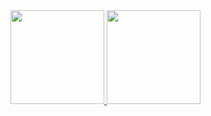  <div>
  <a href="https://github.com/xxxHypeBoi">
  <img height="150em" src="https://github-readme-stats.vercel.app/api?username=xxxHypeBoi&show_icons=true&include_all_commits=true&count_private=true"/>
  <img height="150em" src="https://github-readme-stats.vercel.app/api/top-langs/?username=xxxHypeBoi&layout=compact&langs_count=7"/>
</div>
<!---
xxxHypeBoi/xxxHypeBoi is a ✨ special ✨ repository because its `README.md` (this file) appears on your GitHub profile.
You can click the Preview link to take a look at your changes.
--->
